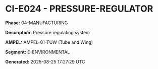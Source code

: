 # CI-E024 - PRESSURE-REGULATOR

**Phase:** 04-MANUFACTURING

**Description:** Pressure regulating system

**AMPEL:** AMPEL-01-TUW (Tube and Wing)

**Segment:** E-ENVIRONMENTAL

**Generated:** 2025-08-25 17:27:29 UTC
